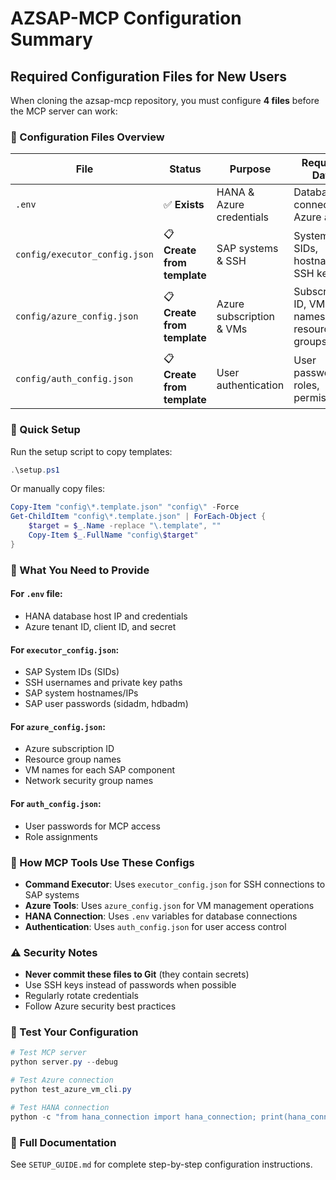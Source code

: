 # AZSAP-MCP Configuration Summary

## Required Configuration Files for New Users

When cloning the azsap-mcp repository, you must configure **4 files** before the MCP server can work:

### 🔧 Configuration Files Overview

| File | Status | Purpose | Required Data |
|------|--------|---------|---------------|
| `.env` | ✅ **Exists** | HANA & Azure credentials | Database connection, Azure auth |
| `config/executor_config.json` | 📋 **Create from template** | SAP systems & SSH | System SIDs, hostnames, SSH keys |
| `config/azure_config.json` | 📋 **Create from template** | Azure subscription & VMs | Subscription ID, VM names, resource groups |
| `config/auth_config.json` | 📋 **Create from template** | User authentication | User passwords, roles, permissions |

### 🚀 Quick Setup

Run the setup script to copy templates:
```powershell
.\setup.ps1
```

Or manually copy files:
```powershell
Copy-Item "config\*.template.json" "config\" -Force
Get-ChildItem "config\*.template.json" | ForEach-Object { 
    $target = $_.Name -replace "\.template", ""
    Copy-Item $_.FullName "config\$target"
}
```

### 📝 What You Need to Provide

#### For `.env` file:
- HANA database host IP and credentials
- Azure tenant ID, client ID, and secret

#### For `executor_config.json`:
- SAP System IDs (SIDs)
- SSH usernames and private key paths
- SAP system hostnames/IPs
- SAP user passwords (sidadm, hdbadm)

#### For `azure_config.json`:
- Azure subscription ID
- Resource group names
- VM names for each SAP component
- Network security group names

#### For `auth_config.json`:
- User passwords for MCP access
- Role assignments

### 🔗 How MCP Tools Use These Configs

- **Command Executor**: Uses `executor_config.json` for SSH connections to SAP systems
- **Azure Tools**: Uses `azure_config.json` for VM management operations
- **HANA Connection**: Uses `.env` variables for database connections
- **Authentication**: Uses `auth_config.json` for user access control

### ⚠️ Security Notes

- **Never commit these files to Git** (they contain secrets)
- Use SSH keys instead of passwords when possible
- Regularly rotate credentials
- Follow Azure security best practices

### 🧪 Test Your Configuration

```powershell
# Test MCP server
python server.py --debug

# Test Azure connection
python test_azure_vm_cli.py

# Test HANA connection
python -c "from hana_connection import hana_connection; print(hana_connection())"
```

### 📖 Full Documentation

See `SETUP_GUIDE.md` for complete step-by-step configuration instructions.
